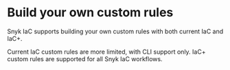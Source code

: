 # Build your own custom rules

Snyk IaC supports building your own custom rules with both current IaC and IaC+.

Current IaC custom rules are more limited, with CLI support only. IaC+ custom rules are supported for all Snyk IaC workflows.

